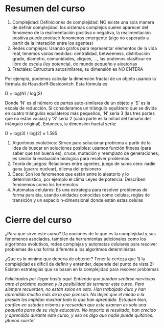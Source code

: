 # Resumen del curso

1. Complejidad: Definiciones de complejidad: NO existe una sola manera de definir complejidad, los sistemas complejos suelen aparecer del fenomeno de la realimentación positiva o negativa, la realimentación positiva puede producir fenomenos emergente (algo no esperado a partir de la interación entre los agentes)
2. Redes complejas: Usando grafos para representar elementos de la vida real, tenemos varias medidas: centralidad, betweeness, distribución grado, diametro, comunidades, cliques, …, las podemos clasificar en libre de escala (ley potencia), de mundo pequeño y aleatorias
3. Fractales: Estructura autosimilares, su dimensión es NO ENTERA 

Por ejemplo, podemos calcular la dimensión fractal de un objeto usando la fórmula de Hausdorff-Besicovitch. Esta fórmula es:

D = log(N) / log(S)

Donde 'N' es el número de partes auto-similares de un objeto y 'S' es la escala de reducción. Si consideramos un triángulo equilátero que se divide en cuatro triángulos equiláteros más pequeños, 'N' sería 3 (las tres partes que no están vacías) y 'S' sería 2 (cada parte es la mitad del tamaño del triángulo original). Entonces, la dimensión fractal sería:

D = log(3) / log(2) ≈ 1.585

1. Algoritmos evolutivos: Sirven para solucionar problema a partir de la idea de buscar en soluciones posibles: usamos función fitness (para saber que tan buena es), cruce, mutación y reemplazo de generaciones, es similar la evaluación biologica para resolver problemas
2. Teoría de juegos: Relaciones entre agentes, juego de suma cero: nadie gana (guerra nuclear), dilema del prisionero 
3. Caos: Son los fenomenos que están entre lo aleatorio y lo deterministico, por ejemplo el clima Leyes de potencia: Describen fenónemos como los terremotos
4. Automatas celulares: Es una estrategia para resolver problemas de forma paralela, usando unidades conocidas como celulas, reglas de transición y un espacio n-dimensional donde están estas celulas

# Cierre del curso

¿Para que sirve este curso? Da nociones de lo que es la complejidad y sus fenomenos asociados, tambien da herramientas adicionales como los algoritmos evolutivos, redes complejas y automatas celulares para resolver problemas de una forma diferente a los algoritmos deterministas

¿Que es lo minimo que deberia de obtener? Tener la certeza que 1) la complejidad es dificil de definir y entender, depende del punto de vista 2) Existen estrategias que se basan en la complejidad para resolver problemas

*Felicidades por llegar hasta aquí. Entiendo que puedan sentirse nerviosos ante el próximo examen y la posibilidad de terminar este curso. Pero siempre recuerden, no están solos en esto. Han trabajado duro y han aprendido mucho más de lo que piensan. No dejen que el miedo o la presión les impidan mostrar todo lo que han aprendido. Estudien bien, confíen en ustedes mismos y recuerden que este examen es solo una pequeña parte de su viaje educativo. No importa el resultado, han crecido y aprendido durante este curso, y eso es algo que nadie puede quitarles. ¡Buena suerte!*